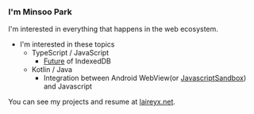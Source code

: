
### I'm Minsoo Park

I'm interested in everything that happens in the web ecosystem.

 - I'm interested in these topics
	- TypeScript / JavaScript
		- [Future](https://github.com/w3c/IndexedDB/issues/413) of IndexedDB
	- Kotlin / Java
		- Integration between Android WebView(or [JavascriptSandbox](https://developer.android.com/jetpack/androidx/releases/javascriptengine)) and Javascript

You can see my projects and resume at [laireyx.net](https://laireyx.net).
